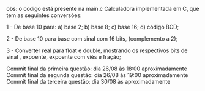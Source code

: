 obs: o codigo está presente na main.c
Calculadora implementada em C, que tem as seguintes conversões:

1 - De base 10 para:
a) base 2;
b) base 8;
c) base 16;
d) código BCD;

2 - De base 10 para base com sinal com 16 bits, (complemento a 2);

3 - Converter real para float e double, mostrando os respectivos bits de sinal , expoente, expoente com viés e fração;

Commit final da primeira questão: dia 26/08 às 18:00 aproximadamente
Commit final da segunda questão: dia 26/08 às 19:00 aproximadamente
Commit final da terceira questão: dia 30/08 às aproximadamente
